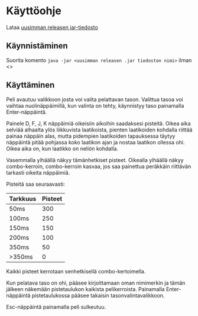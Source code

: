 # Käyttöohje

Lataa [uusimman releasen jar-tiedosto](https://github.com/ArktinenKarpalo/otm-harjoitustyo/releases)

## Käynnistäminen
Suorita komento 
```java -jar <uusimman releasen .jar tiedoston nimi>``` ilman <>

## Käyttäminen
Peli avautuu valikkoon josta voi valita pelattavan tason.
Valittua tasoa voi vaihtaa nuolinäppäimillä, kun valinta on tehty, käynnistyy taso painamalla Enter-näppäintä.

Painele D, F, J, K näppäimiä oikeisiin aikoihin saadaksesi pisteitä. Oikea aika selviää alhaalta ylös liikkuvista laatikoista, pienten laatikoiden kohdalla riittää painaa näppäin alas, mutta pidempien laatikoiden tapauksessa täytyy näppäintä pitää pohjassa koko laatikon ajan ja nostaa laatikon ollessa ohi. Oikea aika on, kun laatikko on neliön kohdalla.



Vasemmalla ylhäällä näkyy tämänhetkiset pisteet.
Oikealla ylhäällä näkyy combo-kerroin, combo-kerroin kasvaa, jos saa painettua peräkkäin riittävän tarkasti oikeita näppäimiä.

Pisteitä saa seuraavasti:

|Tarkkuus|Pisteet|
|---|---|
|50ms|300|
|100ms|250|
|150ms|150|
|200ms|100|
|350ms|50|
|\>350ms|0|

Kaikki pisteet kerrotaan senhetkisellä combo-kertoimella.

Kun pelatava taso on ohi, pääsee kirjoittamaan oman nimimerkin ja tämän jälkeen näkemään pistetaulukon kaikista pelikerroista. Painamalla Enter-näppäintä pistetaulukossa pääsee takaisin tasonvalintavalikkoon.

Esc-näppäintä painamalla peli sulkeutuu.